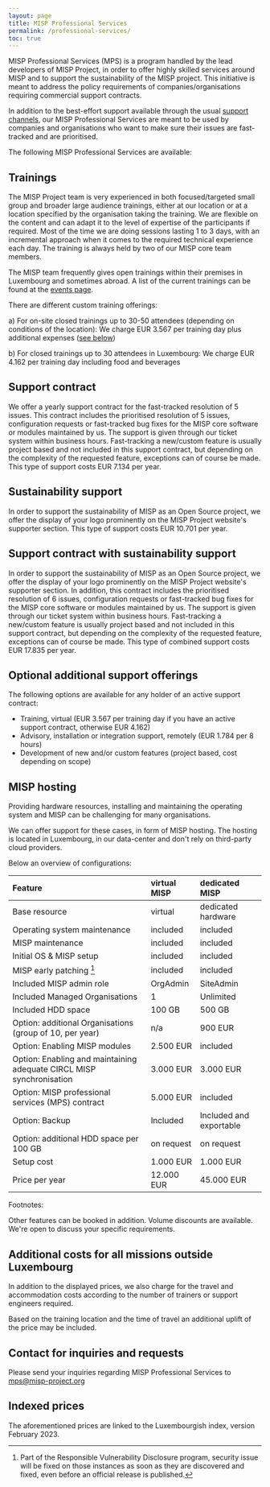 ```yaml
---
layout: page
title: MISP Professional Services
permalink: /professional-services/
toc: true
---
```


MISP Professional Services (MPS) is a program handled by the lead developers of MISP Project, in order to offer highly
skilled services around MISP and to support the sustainability of the MISP project.
This initiative is meant to address the policy requirements of companies/organisations requiring commercial support contracts.

In addition to the best-effort support available through the usual [support channels](/documentation/#community-support/),
our MISP Professional Services are meant to be used by companies and organisations who want to make sure their issues are
fast-tracked and are prioritised.

The following MISP Professional Services are available:

## Trainings

The MISP Project team is very experienced in both focused/targeted small group and broader large audience trainings,
either at our location or at a location specified by the organisation taking the training.
We are flexible on the content and can adapt it to the level of expertise of the participants if required.
Most of the time we are doing sessions lasting 1 to 3 days, with an incremental approach when it comes to the required technical experience each day.
The training is always held by two of our MISP core team members.

The MISP team frequently gives open trainings within their premises in Luxembourg and sometimes abroad.
A list of the current trainings can be found at the [events page](/events/).

There are different custom training offerings:

a) For on-site closed trainings up to 30-50 attendees (depending on conditions of the location):
We charge EUR 3.567 per training day plus additional expenses ([see below](#additional-costs-for-all-missions-outside-luxembourg))

b) For closed trainings up to 30 attendees in Luxembourg:
We charge EUR 4.162 per training day including food and beverages


## Support contract

We offer a yearly support contract for the fast-tracked resolution of 5 issues.
This contract includes the prioritised resolution of 5 issues, configuration requests or fast-tracked bug fixes for the MISP core software or modules maintained by us. The support is given through our ticket system within business hours.
Fast-tracking a new/custom feature is usually project based and not included in this support contract, but depending on the complexity of the requested feature, exceptions can of course be made. This type of support costs EUR 7.134 per year.

## Sustainability support

In order to support the sustainability of MISP as an Open Source project, we offer the display of your logo prominently on the MISP Project website's supporter section. This type of support costs EUR 10.701 per year.

## Support contract with sustainability support

In order to support the sustainability of MISP as an Open Source project, we offer the display of your logo prominently on the MISP Project website's supporter section. In addition, this contract includes the prioritised resolution of 6 issues, configuration requests or fast-tracked bug fixes for the MISP core software or modules maintained by us. The support is given through our ticket system within business hours.
Fast-tracking a new/custom feature is usually project based and not included in this support contract, but depending on the complexity of the requested feature, exceptions can of course be made. This type of combined support costs EUR 17.835 per year.

## Optional additional support offerings

The following options are available for any holder of an active support contract:

- Training, virtual (EUR 3.567 per training day if you have an active support contract, otherwise EUR 4.162)
- Advisory, installation or integration support, remotely (EUR 1.784 per 8 hours)
- Development of new and/or custom features (project based, cost depending on scope)

## MISP hosting

Providing hardware resources, installing and maintaining the operating system and MISP can be challenging for many organisations. 

We can offer support for these cases, in form of MISP hosting. The hosting is located in Luxembourg, in our data-center and don't rely on
third-party cloud providers.

Below an overview of configurations:

|Feature |virtual MISP|dedicated MISP|
|:---|:-----------|:-------------|
|Base resource|virtual| dedicated hardware |
|Operating system maintenance| included| included|
|MISP maintenance |included|included|
|Initial OS & MISP setup| included | included|
|MISP early patching [^1]|included|included|
|Included MISP admin role| OrgAdmin|SiteAdmin|
|Included Managed Organisations|1|Unlimited|
|Included HDD space|100 GB| 500 GB|
|Option: additional Organisations (group of 10, per year)|n/a|900 EUR|
|Option: Enabling MISP modules| 2.500 EUR| included |
|Option: Enabling and maintaining adequate CIRCL MISP synchronisation | 3.000 EUR| 3.000 EUR|
|Option: MISP professional services (MPS) contract |5.000 EUR |included|
|Option: Backup|Included|Included and exportable|
|Option: additional HDD space per 100 GB|on request|on request|
|Setup cost|1.000 EUR|1.000 EUR|
|Price per year|12.000 EUR| 45.000 EUR|

Footnotes:

[^1]: Part of the Responsible Vulnerability Disclosure program, security issue will be fixed on those instances as soon as they are discovered and fixed, even before an official release is published.

Other features can be booked in addition. Volume discounts are available. We're open to discuss your specific requirements.


## Additional costs for all missions outside Luxembourg

In addition to the displayed prices, we also charge for the travel and accommodation costs according to the number of trainers or support engineers required.

Based on the training location and the time of travel an additional uplift of the price may be included.


## Contact for inquiries and requests

Please send your inquiries regarding MISP Professional Services to mps@misp-project.org


## Indexed prices

The aforementioned prices are linked to the Luxembourgish index, version February 2023.



